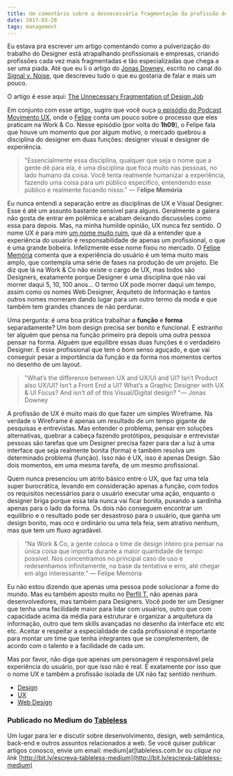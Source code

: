 ```yaml
---
title: Um comentário sobre a desnecessária fragmentação da profissão designer
date: 2017-03-28
tags: management
---
```


Eu estava pra escrever um artigo comentando como a pulverização do trabalho do
Designer está atrapalhando profissionais e empresas, criando profissões cada vez
mais fragmentadas e tão especializadas que chega a ser uma piada. Até que eu li
o artigo do [Jonas Downey](https://medium.com/@jonasdowney), escrito no canal do
[Signal v. Noise](https://m.signalvnoise.com/), que descreveu tudo o que eu
gostaria de falar e mais um pouco.

O artigo é esse aqui: [The Unnecessary Fragmentation of Design
Job](https://m.signalvnoise.com/the-unnecessary-fragmentation-of-design-jobs-d5b9c8621082)

Em conjunto com esse artigo, sugiro que você ouça [o episódio do Podcast
Movimento UX](http://movimentoux.com/work/felipememoria/), onde o
[Felipe](https://medium.com/@memo) conta um pouco sobre o processo que eles
praticam na Work & Co. Nesse episódio (por volta do **1h09**), o Felipe fala que
houve um momento que por algum motivo, o mercado quebrou a disciplina do
designer em duas funções: designer visual e designer de experiência.

> "Essencialmente essa disciplina, qualquer que seja o nome que a gente dê para
> ela, é uma disciplina que foca muito nas pessoas, no lado humano da coisa. Você
tenta realmente humanizar a experiência, fazendo uma coisa para um público
especifico, entendendo esse público e realmente focando nisso." — F**elipe
Memória**

Eu nunca entendi a separação entre as disciplinas de UX e Visual Designer. Esse
é até um assunto bastante sensível para alguns. Geralmente a galera não gosta de
entrar em polêmica e acabam deixando discussões como essa para depois. Mas, na
minha humilde opinião, UX nunca fez sentido. O nome UX é para mim [um nome muito
ruim](https://medium.com/tableless/o-nome-ux-estÃ¡-errado-8d5095a6755b), que dá
a entender que a experiência do usuário é responsabilidade de apenas um
profissional, o que é uma grande bobeira. Infelizmente esse nome fixou no
mercado. O [Felipe Memória](https://medium.com/u/bec57f323414) comenta que a
experiência do usuário é um tema muito mais amplo, que contempla uma série de
fases na produção de um projeto. Ele diz que lá na Work & Co não existe o cargo
de UX, mas todos são Designers, exatamente porque Designer é uma disciplina que
não vai morrer daqui 5, 10, 100 anos… O termo UX pode morrer daqui um tempo,
assim como os nomes Web Designer, Arquiteto de Informação e tantos outros nomes
morreram dando lugar para um outro termo da moda e que também tem grandes
chances de não perdurar.

Uma pergunta: é uma boa prática trabalhar a **função** e **forma**
separadamente? Um bom design precisa ser bonito e funcional. É estranho ter
alguém que pensa na função primeiro pra depois uma outra pessoa pensar na forma.
Alguém que equilibre essas duas funções é o verdadeiro Designer. É esse
profissional que tem o bom senso aguçado, e que vai conseguir pesar a
importância da função e da forma nos momentos certos no desenho de um layout.

> "What’s the difference between UX and UX/UI and UI? Isn’t Product also UX/UI?
> Isn’t a Front End a UI? What’s a Graphic Designer with UX & UI Focus? And isn’t
*all* of this Visual/Digital design? "— Jonas Downey

A profissão de UX é muito mais do que fazer um simples Wireframe. Na verdade o
Wireframe é apenas um resultado de um tempo gigante de pesquisas e entrevistas.
Mas entender o problema, pensar em soluções alternativas, quebrar a cabeça
fazendo protótipos, pesquisar e entrevistar pessoas são tarefas que um Designer
precisa fazer para dar a luz à uma interface que seja realmente bonita (forma) e
também resolva um determinado problema (função). Isso não é UX, isso é apenas
Design. São dois momentos, em uma mesma tarefa, de um mesmo profissional.

Quem nunca presenciou um atrito básico entre o UX, que faz uma tela super
burocrática, levando em consideração apenas a função, com todos os requisitos
necessários para o usuário executar uma ação, enquanto o designer briga porque
essa tela nunca vai ficar bonita, puxando a sardinha apenas para o lado da
forma. Os dois não conseguem encontrar um equilíbrio e o resultado pode ser
desastroso para o usuário, que ganha um design bonito, mas oco e ordinário ou
uma tela feia, sem atrativo nenhum, mas que tem um fluxo agradável.

> “Na Work & Co, a gente coloca o time de design inteiro pra pensar na única coisa
> que importa durante a maior quantidade de tempo possível. Nos concentramos no
principal caso de uso e redesenhamos infinitamente, na base da tentativa e erro,
até chegar em algo interessante.” — Felipe Memória

Eu não estou dizendo que apenas uma pessoa pode solucionar a fome do mundo. Mas
eu também aposto muito no [Perfil
T](https://medium.com/@diegoeis/desenvolvedor-full-stack-t-shaped-valve-7bcf67f2e011),
não apenas para desenvolvedores, mas também para Designers. Você pode ter um
Designer que tenha uma facilidade maior para lidar com usuários, outro que com
capacidade acima da média para estruturar e organizar a arquitetura da
informação, outro que tem skills avançadas no desenho da interface etc etc etc.
Aceitar e respeitar a especialidade de cada profissional é importante para
montar um time que tenha integrantes que se complementem, de acordo com o
talento e a facilidade de cada um.

Mas por favor, não diga que apenas um personagem é responsável pela experiência
do usuário, por que isso não é real. É exatamente por isso que o nome UX e
também a profissão isolada de UX não faz sentido nenhum.

* [Design](https://medium.com/tag/design?source=post)
* [UX](https://medium.com/tag/ux?source=post)
* [Web Design](https://medium.com/tag/web-design?source=post)

### Publicado no Medium do [Tableless](https://medium.com/tableless?source=footer_card)

Um lugar para ler e discutir sobre desenvolvimento, design, web semântica,
back-end e outros assuntos relacionados a web. Se você quiser publicar artigos
conosco, envie um email: medium[at]tableless.com.br ou *clique no link*
[http://bit.ly/escreva-tableless-medium](http://bit.ly/escreva-tableless-medium)
